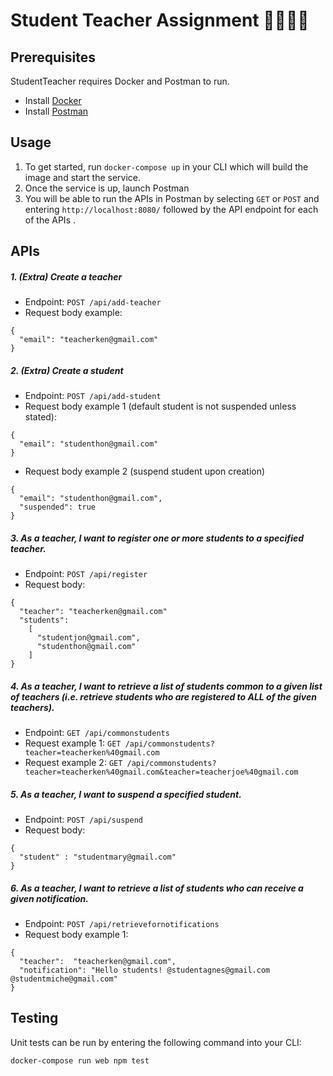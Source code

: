 # Student Teacher Assignment 👨‍🎓👨‍🏫

## Prerequisites 
StudentTeacher requires Docker and Postman to run.

- Install [Docker](https://docs.docker.com/get-docker/)
- Install [Postman](https://www.postman.com/downloads/)

## Usage
1. To get started, run `docker-compose up` in your CLI which will build the image and start the service. 
2. Once the service is up, launch Postman
3. You will be able to run the APIs in Postman by selecting ```GET``` or ```POST``` and entering ```http://localhost:8080/``` followed by the API endpoint for each of the APIs .

## APIs
##### 1. (Extra) Create a teacher 
- Endpoint: ```POST /api/add-teacher```
- Request body example:
```
{
  "email": "teacherken@gmail.com"
}
```

##### 2. (Extra) Create a student 
- Endpoint: ```POST /api/add-student```
- Request body example 1 (default student is not suspended unless stated):
```
{
  "email": "studenthon@gmail.com"
}
```
- Request body example 2 (suspend student upon creation)
```
{
  "email": "studenthon@gmail.com",
  "suspended": true
}
```

##### 3. As a teacher, I want to register one or more students to a specified teacher.
- Endpoint: ```POST /api/register```
- Request body:
```
{
  "teacher": "teacherken@gmail.com"
  "students":
    [
      "studentjon@gmail.com",
      "studenthon@gmail.com"
    ]
}
```

##### 4. As a teacher, I want to retrieve a list of students common to a given list of teachers (i.e. retrieve students who are registered to ALL of the given teachers).
- Endpoint: ```GET /api/commonstudents```
- Request example 1: ```GET /api/commonstudents?teacher=teacherken%40gmail.com```
- Request example 2: ```GET /api/commonstudents?teacher=teacherken%40gmail.com&teacher=teacherjoe%40gmail.com```

##### 5. As a teacher, I want to suspend a specified student.
- Endpoint: ```POST /api/suspend```
- Request body:
```
{
  "student" : "studentmary@gmail.com"
}
```

##### 6. As a teacher, I want to retrieve a list of students who can receive a given notification.
- Endpoint: ```POST /api/retrievefornotifications```
- Request body example 1:
```
{
  "teacher":  "teacherken@gmail.com",
  "notification": "Hello students! @studentagnes@gmail.com @studentmiche@gmail.com"
}
```

## Testing
Unit tests can be run by entering the following command into your CLI:
```
docker-compose run web npm test
```
